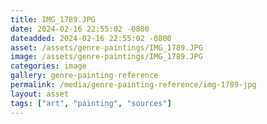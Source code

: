 ```yaml
---
title: IMG_1789.JPG
date: 2024-02-16 22:55:02 -0800
dateadded: 2024-02-16 22:55:02 -0800
asset: /assets/genre-paintings/IMG_1789.JPG
image: /assets/genre-paintings/IMG_1789.JPG
categories: image
gallery: genre-painting-reference
permalink: /media/genre-painting-reference/img-1789-jpg
layout: asset
tags: ["art", "painting", "sources"]
--- 
```

